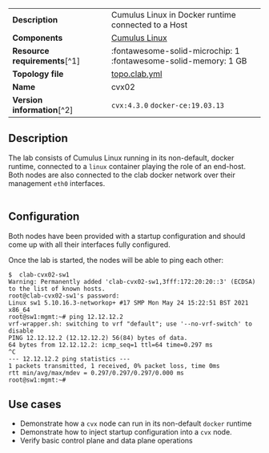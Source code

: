 |                               |                                                                      |
| ----------------------------- | -------------------------------------------------------------------- |
| **Description**               | Cumulus Linux in Docker runtime connected to a Host                  |
| **Components**                | [Cumulus Linux][cvx]                                                 |
| **Resource requirements**[^1] | :fontawesome-solid-microchip: 1 <br/>:fontawesome-solid-memory: 1 GB |
| **Topology file**             | [topo.clab.yml][topofile]                                            |
| **Name**                      | cvx02                                                                |
| **Version information**[^2]   | `cvx:4.3.0` `docker-ce:19.03.13`                                     |

## Description

The lab consists of Cumulus Linux running in its non-default, docker runtime, connected to a `linux` container playing the role of an end-host. Both nodes are also connected to the clab docker network over their management `eth0` interfaces.

<div class="mxgraph" style="max-width:100%;border:1px solid transparent;margin:0 auto; display:block;" data-mxgraph="{&quot;page&quot;:1,&quot;zoom&quot;:1.5,&quot;highlight&quot;:&quot;#0000ff&quot;,&quot;nav&quot;:true,&quot;check-visible-state&quot;:true,&quot;resize&quot;:true,&quot;url&quot;:&quot;https://raw.githubusercontent.com/srl-labs/containerlab/diagrams/cvx.drawio&quot;}"></div>

## Configuration

Both nodes have been provided with a startup configuration and should come up with all their interfaces fully configured.

Once the lab is started, the nodes will be able to ping each other:

```
$  clab-cvx02-sw1
Warning: Permanently added 'clab-cvx02-sw1,3fff:172:20:20::3' (ECDSA) to the list of known hosts.
root@clab-cvx02-sw1's password:
Linux sw1 5.10.16.3-networkop+ #17 SMP Mon May 24 15:22:51 BST 2021 x86_64
root@sw1:mgmt:~# ping 12.12.12.2
vrf-wrapper.sh: switching to vrf "default"; use '--no-vrf-switch' to disable
PING 12.12.12.2 (12.12.12.2) 56(84) bytes of data.
64 bytes from 12.12.12.2: icmp_seq=1 ttl=64 time=0.297 ms
^C
--- 12.12.12.2 ping statistics ---
1 packets transmitted, 1 received, 0% packet loss, time 0ms
rtt min/avg/max/mdev = 0.297/0.297/0.297/0.000 ms
root@sw1:mgmt:~#
```

## Use cases

* Demonstrate how a `cvx` node can run in its non-default `docker` runtime
* Demonstrate how to inject startup configuration into a `cvx` node.
* Verify basic control plane and data plane operations

[cvx]: https://www.nvidia.com/en-gb/networking/ethernet-switching/cumulus-vx/
[topofile]: https://github.com/srl-labs/containerlab/blob/main/lab-examples/cvx02/topo.clab.yml

<script type="text/javascript" src="https://viewer.diagrams.net/js/viewer-static.min.js" async></script>
